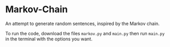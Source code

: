 # Markov-Chain

An attempt to generate random sentences, inspired by the Markov chain.

To run the code, download the files `markov.py` and `main.py` then run `main.py` in the terminal with the options you want.

